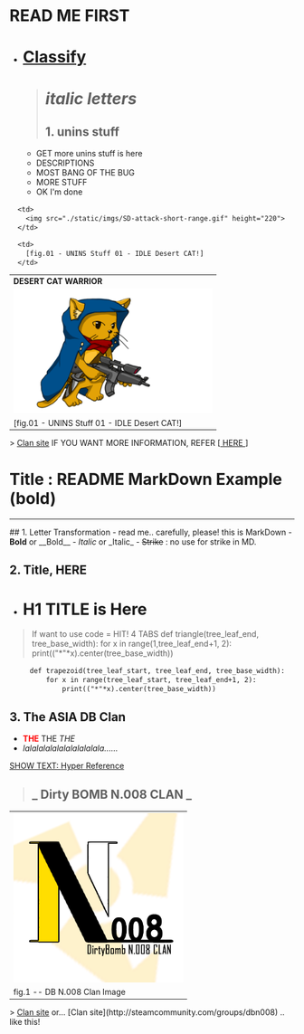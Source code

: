 
# READ ME FIRST

- # <b><u>Classify</u></b>
  > # <i> italic letters </i>
  > ## 1. unins stuff
  - GET more unins stuff is here
  - DESCRIPTIONS
  - MOST BANG OF THE BUG
  - MORE STUFF
  - OK I'm done

<table border='0'>
    <tr>
      <td colspan='2' align='left'>
      <strong>DESERT CAT WARRIOR</strong>
      </td>
  </tr>

>
  <tr>
      <td>
        <img src="./static/imgs/SD-idle.gif" height="220">
      </td>

      <td>
        <img src="./static/imgs/SD-attack-short-range.gif" height="220">
      </td>
  </tr>
  <tr>
      <td>
        [fig.01 - UNINS Stuff 01 - IDLE Desert CAT!]
      </td>

      <td>
        [fig.01 - UNINS Stuff 01 - IDLE Desert CAT!]
      </td>
  </tr>
</table>  
> <a href="http://steamcommunity.com/groups/dbn008">Clan site</a>
IF YOU WANT MORE INFORMATION, REFER
    [<a href="https://onito.github.io">
          HERE
    </a>]

# __Title : README MarkDown Example__ (bold)
<hr>
## 1. Letter Transformation
 - read me.. carefully, please! this is MarkDown
 - <b>Bold</b> or __Bold__
 - <i>Italic</i>  or _Italic_
 - <strike>Strike</strike> : no use for strike in MD.

## 2. Title, HERE
 - <h1>H1 TITLE is Here</h1>
> If want to use code = HIT! 4 TABS
         def triangle(tree_leaf_end, tree_base_width):
             for x in range(1,tree_leaf_end+1, 2):
                 print(("*"*x).center(tree_base_width))
>         
         def trapezoid(tree_leaf_start, tree_leaf_end, tree_base_width):
             for x in range(tree_leaf_start, tree_leaf_end+1, 2):
                 print(("*"*x).center(tree_base_width))    

## 3. __The ASIA DB Clan__

 - <font color=red> __THE__ </font>THE _THE_
 - _lalalalalalalalalalalala......_

 [SHOW TEXT: Hyper Reference](https//unins.github.io)
> ## _ __Dirty BOMB N.008 CLAN__ _
>
<table>
  <tr>
    <td>
     <img src="./static/imgs/1492084147_noo8e.png" height="300">
    </td>
  </tr>  
  <tr>
    <td>
     fig.1 -- DB N.008 Clan Image
    </td>
  </tr>
</table>
> <a href="http://steamcommunity.com/groups/dbn008">Clan site</a>
or... [Clan site](http://steamcommunity.com/groups/dbn008)  .. like this!
